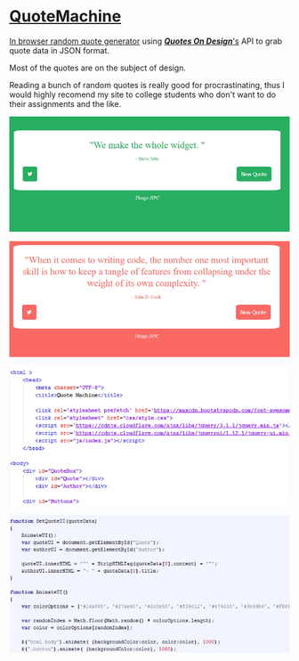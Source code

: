 # [QuoteMachine](https://ninjaboynaru.github.io/QuoteMachine/)
[In browser random quote generator](https://ninjaboynaru.github.io/QuoteMachine/) using [**_Quotes On Design_**'s](https://quotesondesign.com/api-v4-0/) API to grab quote data in JSON format.

Most of the quotes are on the subject of design. 
  
Reading a bunch of random quotes is really good for procrastinating, thus I would highly recomend my site to college students who don't want to do their assignments and the like.

![Random Quote Machine Image 1](https://raw.githubusercontent.com/ninjaboynaru/QuoteMachine/master/docs/_QuoteMachine_1.jpg "A Steve Jobs quote")

![Random Quote Machine Image 2](https://raw.githubusercontent.com/ninjaboynaru/QuoteMachine/master/docs/_QuoteMachine_2.jpg "A random quote")

![Random Quote Machine Image 3](https://raw.githubusercontent.com/ninjaboynaru/QuoteMachine/master/docs/_QuoteMachine_3.jpg "Some HTML")

![Random Quote Machine Image 4](https://raw.githubusercontent.com/ninjaboynaru/QuoteMachine/master/docs/_QuoteMachine_4.jpg "Some JavaScript")
